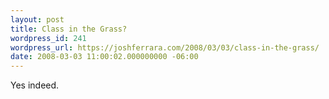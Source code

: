 ```yaml
---
layout: post
title: Class in the Grass?
wordpress_id: 241
wordpress_url: https://joshferrara.com/2008/03/03/class-in-the-grass/
date: 2008-03-03 11:00:02.000000000 -06:00
---
```

<!--Mime Type of File is image/jpeg --><div><a href="https://joshferrara.com/wp-photos/20080303-110001-1.jpg"><img src="https://joshferrara.com/wp-photos/thumb.20080303-110001-1.jpg" alt="" /></a></div> Yes indeed.
